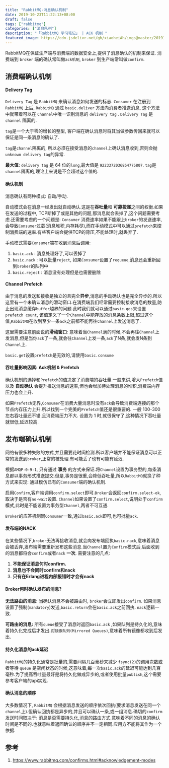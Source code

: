 ```yaml
---
title: "RabbitMQ-消息确认机制"
date: 2019-10-23T11:22:13+08:00
draft: false
tags: ["rabbitmq"]
categories: ["消息队列"]
description: "「RabbitMQ 学习笔记」 | ACK 机制 "
featured_image: https://cdn.jsdelivr.net/gh/xiaoheiAh/imgs@master/20191023173920.png
---
```


RabbitMQ在保证生产端与消费端的数据安全上,提供了消息确认的机制来保证. 消费端到 `broker` 端的确认常叫做`ack机制`,  `broker` 到生产端常叫做`confirm`.

<!--more-->

## 消费端确认机制

#### Delivery Tag

`Delivery Tag` 是 `RabbitMQ` 来确认消息如何发送的标志. `Consumer` 在注册到 `RabbitMQ` 上后, `RabbitMQ` 通过 `basic.deliver` 方法向消费者推送消息, 这个方法中就带着可以在 `Channel`中唯一识别消息的 `delivery tag` . `Delivery Tag` 是`channel` 隔离的.

`tag`是一个大于零的增长的整型, 客户端在确认消息时将其当做参数传回来就可以保证是同一条消息的确认了.

`tag`是`channel`隔离的, 所以必须在接受消息的`channel`上确认消息收到,否则会抛 `unknown delivery tag`的异常.

**最大值:** `delivery tag` 是 64 位的`long`,最大值是 `9223372036854775807`. `tag`是`channel`隔离的,理论上来说是不会超过这个值的.

#### 确认机制

消息确认有两种模式: 自动/手动.

自动模式会在消息一经发出就自动确认.这是在**吞吐量**和 **可靠投递**之间的权衡.如果在发送的过程中, TCP断掉了或是其他的问题,那消息就会丢掉了,这个问题需要考虑.还需要考虑的一个问题是: `Consumer` 消费速率如果不能跟上`broker`的发送速率, 会导致`Consumer`过载(消息堆积,内存耗尽),而在手动模式中可以通过`prefetch`来控制消费端的速率.有些客户端会提供TCP的背压,不能处理时,就丢弃了.

手动模式需要`Consumer`端在收到消息后调用:

1. `basic.ack` : 消息处理好了,可以丢掉了
2. `basic.nack` : 可以批量`reject`, 如果`Consumer`设置了`requeue`,消息还会重新回到`broker`的队列中
3. `basic.reject` : 消息没有处理但是也需要删除

#### Channel Prefetch

由于消息的发送和接收是独立的且完全**异步**,消息的手动确认也是完全异步的.所以这里有一个未确认消息的滑动窗口.在消费端我们经常需要控制接收消息的数量,防止出现消息缓存`buffer`越界的问题.此时我们就可以通过`basic.qos`来设置`prefetch count`, 该值定义了一个`Channel`中能存放的消息条数上限,超过这个值,`RabbitMQ`在收到至少一条`ack`之前都不能再往`Channel`上发送消息了.

这里需要注意前面说的**滑动窗口**: 意味着当`Channel`满的时候,不会再往`Channel`上发消息,但是当你`ack`了一条,就会往`Channel`上发一条,`ack`了N条,就会发N条到`Channel`上.

`basic.get`设置`prefetch`是无效的,请使用`basic.consume`

#### 吞吐量影响因素: Ack机制 & Prefetch

确认机制的选择和`Prefetch`的值决定了消费端的吞吐量.一般来讲,增大`Prefetch`值以及 **自动确认** 会提升推送消息的速率,但也会增加待处理消息的堆积,消费端内存压力也会上升.

如果`Prefetch`无界,`Consumer`在消费大量消息时没有`ack`会导致消费端连接的那个节点内存压力上升.所以找到一个完美的`Prefetch`值还是很重要的. 一般 100-300 左右吞吐量还不错,且消费端压力不大. 设置为 1 时,就很保守了,这种情况下吞吐量就很低,延迟较高.

## 发布端确认机制

网络有很多种失败的方式,并且需要花时间检测.所以客户端并不能保证消息可以正常的发送到`broker`,正常的被处理.有可能丢了也有可能有延迟.

根据`AMQP-0-9-1`, 只有通过 **事务** 的方式来保证.将`Channel`设置为事务型的,每条消息都以事务形式推送提交.但是,事务是很重,会降低吞吐量,所以`RabbitMQ`就换了种方式来实现: 通过模仿已有的`Consumer`端的确认机制.

启用`Confirm`,客户端调用`confirm.select`即可.`Broker`会返回`confirm.select-ok`,取决于是否有`no-wait`设置. `Channel`如果设置了`confirm.select`,说明处于`confirm`模式,此时是不能设置为事务型`Channel`,两者不可互通.

`Broker`的应答机制同`Consumer`一致,通过`basic.ack`即可,也可批量`ack`.

#### 发布端的NACK

在某些情况下,`broker`无法再接收消息,就会向发布端回执`basic.nack`,意味着消息会被丢弃,发布端需要重新发布这些消息.当`Channel`置为`Confirm`模式后,后面收到的消息都将会`confirm`或者`nack` **一次**. 需要注意的几点:

1. **不能保证消息何时confirm.**
2. **消息也不会同时confirm和nack**
3. **只有在Erlang进程内部报错时才会有nack**

#### Broker何时确认发布的消息?

**无法路由的消息:** 当确认消息不会被路由时, `broker`会立即发出`confirm`. 如果消息设置了强制(`mandatory`)发送,`basic.return`会在`basic.ack`之前回执. `nack`逻辑一致.

**可路由的消息:** 所有`queue`接受了消息时返回`basic.ack` ,如果队列是持久化的,意味着持久化完成后才发出.对`镜像队列(Mirrored Queues)`,意味着所有镜像都收到后发出.

#### 持久化消息的ack延迟

`RabbitMQ`的持久化通常是批量的,需要间隔几百毫秒来减少 `fsync(2)`的调用次数或者等待 `queue` 是空闲状态的时候,这意味着,每一次`basic.ack`的延迟可能达到几百毫秒.为了提高吞吐量最好是将持久化做成异步的,或者使用批量`publish`,这个需要参考客户端的api实现.

#### 确认消息的顺序

大多数情况下, `RabbitMQ` 会根据消息发送的顺序依次回执(要求消息发送在同一个`channel`上).但确认回执都是异步的,并且可以确认一条,或一组消息.确切的`confirm`发送时间取决于: 消息是否需要持久化,消息的路由方式.意味着不同的消息的确认时间是不同的.也就意味着返回确认的顺序并不一定相同.应用方不能将其作为一个依据.

## 参考

1. https://www.rabbitmq.com/confirms.html#acknowledgement-modes